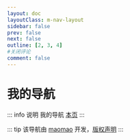 ```yaml
---
layout: doc
layoutClass: m-nav-layout
sidebar: false
prev: false
next: false
outline: [2, 3, 4]
#关闭评论
comment: false
---
```

# 我的导航

::: info 说明
我的导航 [本页](./)
:::

<!-- 调用css -->
<style src="../../.vitepress/theme/style/nav.scss"></style>
<!-- 调用数据文件 mylnk-->

<script setup>
import { NAV_DATA } from '../../.vitepress/theme/untils/mylnk'
</script>

<MNavLinks v-for="{title, items} in NAV_DATA" :title="title" :items="items"/>

::: tip
该导航由 [maomao](https://github.com/maomao1996) 开发，[版权声明](<https://github.com/maomao1996/vitepress-nav-template>)
:::
